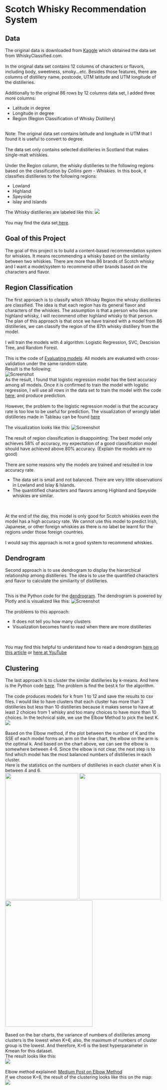 # Scotch Whisky Recommendation System

## Data
The original data is downloaded from <a href="https://www.kaggle.com/koki25ando/scotch-whisky-dataset">Kaggle</a> which obtained the data set from WhiskyClassified.com.
<br>
<br>
In the original data set contains 12 columns of characters or flavors, including body, sweetness, smoky...etc. Besides those features, there are columns of distillery name, postcode, UTM latitude and UTM longitude of the distilleries.
<br>
<br>
Additionally to the original 86 rows by 12 columns data set, I added three more columns:
<ul>
	<li>Latitude in degree</li>
	<li>Longitude in degree</li>
	<li>Region (Region Classification of Whisky Distillery)</li>
</ul>
<br>
Note: The original data set contains latitude and longitude in UTM that I found it is useful to convert to degree. 
<br>
<br>
The data set only contains selected distilleries in Scotland that makes single-malt whiskies.
<br>
<br>
Under the Region column, the whisky distilleries to the following regions based on the classification by <i>Collins gem - Whiskies</i>. In this book, it classifies distilleries to the following regions:
<ul>
	<li>Lowland</li>
	<li>Highland</li>
	<li>Speyside</li>
	<li>Islay and Islands</li>
</ul>
The Whisky distilleries are labeled like this:
<img src="Images/WhiskyRegion_correctlabel.jpg">
<br>
<br>
You may find the data set<a href="Data/whisky.csv"> here</a>.

## Goal of this Project
The goal of this project is to build a content-based recommendation system for whiskies. It means recommending a whisky based on the similarity between two whiskies. There are more than 86 brands of Scotch whisky and I want a model/system to recommend other brands based on the characters and flavor.

## Region Classification
The first approach is to classify which Whisky Region the whisky distilleries are classified. The idea is that each region has its general flavor and characters of the whiskies. The assumption is that a person who likes one highland whisky, I will recommend other highland whisky to that person. The plan of this approach is that once we have trained with a model from 86 distilleries, we can classify the region of the 87th whisky distillery from the model.
<br>
<br>
I will train the models with 4 algorithm: Logistic Regression, SVC, Descision Tree, and Random Forest.
<br>
<br>
This is the code of <a href="RegionClassification/whisky_classify_regions.py">Evaluating models</a>. All models are evaluated with cross-validation under the same random state.
<br>
Result is the following:<br>
![Screenshot](Images/model_results.png)
<br>
As the result, I found that logistic regression model has the best accuracy among all models. Once it is confirmed to train the model with logistic regression, I will use all rows in the data set to train the model with the code <a href="RegionClassification/TableauFiles/whisky_clf.py">here</a>, and produce prediction.
<br>
<br>
However, the problem to the logistic regression model is that the accuracy rate is too low to be useful for prediction. The visualization of wrongly label distilleries made in Tableau can be found <a href="RegionClassification/TableauFiles/Whisky_WrongLabel.twb">here</a>
<br>
<br>
The visualization looks like this:
![Screenshot](Images/WhiskyRegion_wronglabel.jpg)
<br>
<br>
The result of region classification is disappointing: The best model only achieves 58% of accuracy, my expectation of a good classification model should have achieved above 80% accuracy. (Explain the models are no good)
<br>
<br>
There are some reasons why the models are trained and resulted in low accuracy rate.
<ul>
	<li>The data set is small and not balanced. There are very little observations in Lowland and Islay & Islands.</li>
	<li>The quantitified characters and flavors among Highland and Speyside whiskies are similar.</li>
</ul>
<br>
<br>
At the end of the day, this model is only good for Scotch whiskies even the model has a high accuracy rate. We cannot use this model to predict Irish, Japanese, or other foreign whiskies as there is no label be learnt for the regions under those foreign countries.
<br>
<br>
I would say this approach is not a good system to recommend whiskies.

## Dendrogram
Second approach is to use dendrogram to display the hierarchical relationship among distilleries. The idea is to use the quantified characters and flavor to calculate the similiarity of distilleries.
<br>
<br>

This is the Python code for the <a href="Dendrogram/whisky_dendrogram.py">dendrogram</a>. The dendrogram is powered by Plotly and is visualized like this:
![Screenshot](Images/whisky_dendrogram.png)
<br>
<br>
The problems to this approach:
<ul>
	<li>It does not tell you how many clusters</li>
	<li>Visualization becomes hard to read when there are more distilleries</li>
</ul>
<br>
<br>
You may find this helpful to understand how to read a dendrogram <a href="https://www.displayr.com/what-is-dendrogram/">here on this article</a> or <a href="https://youtu.be/ijUMKMC4f9I">here at YouTube</a>

## Clustering
The last approach is to cluster the similar distilleries by k-means. And here is the Python code <a href="whisky_clustering.py">here</a>. The problem is find the best k for the algorithm.
<br>
<br>
The code produces models for k from 1 to 12 and save the results to csv files. I would like to have clusters that each cluster has more than 3 distilleries but less than 10 distilleries because it makes sense to have at least 2 choices from 1 whisky and too many choices to have more than 10 choices. In the technical side, we use the Elbow Method to pick the best K.
<br>
<img src="Images/eblowmethod_optimalk.jpg">
<br>
<br>
Based on the Elbow method, if the plot between the number of K and the SSE of each model forms an arm on the line chart, the elbow on the arm is the optimal k. And based on the chart above, we can see the elbow is somewhere between 4-6. Since the elbow is not clear, the next step is to find which model has the most balanced numbers of distilleries in each cluster.
<br>
Here is the statistics on the numbers of distilleries in each cluster when K is between 4 and 6.
<br>
<img src="Images/whisky_stats_4.jpg" height="404" width="234">
<img src="Images/whisky_stats_5.jpg" height="404" width="260">
<img src="Images/whisky_stats_6.jpg" height="404" width="280">
<br>
<br>
Based on the bar charts, the variance of numbers of distilleries among clusters is the lowest when K=6, also, the maximum of numbers of cluster group is the lowest. And therefore, K=6 is the best hyperparameter in Kmean for this dataset. 
<br>
The result looks like this:
<br>
<img src="Images/cluster_result.png">
<br>
<br>
Elbow method explained: <a href="https://blog.cambridgespark.com/how-to-determine-the-optimal-number-of-clusters-for-k-means-clustering-14f27070048f">Medium Post on Elbow Method</a>
<br>
If we choose K=6, the result of the clustering looks like this on the map:
<br>
<img src="Images/ClusteringDistilleries.jpg">

